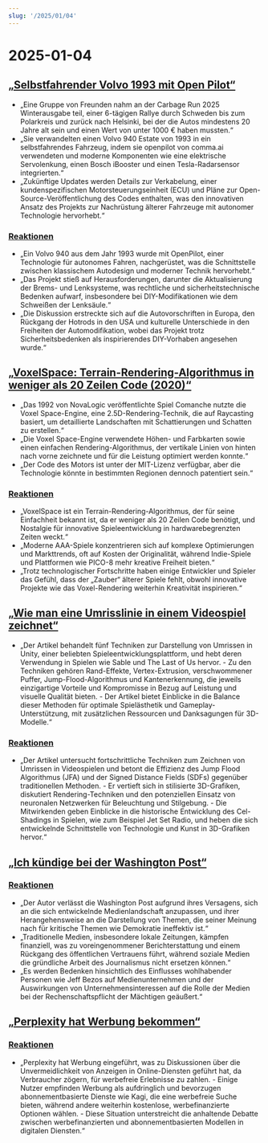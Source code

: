 ```yaml
---
slug: '/2025/01/04'
---
```


# 2025-01-04

## [„Selbstfahrender Volvo 1993 mit Open Pilot“](https://practicapp.com/carbagepilot-part1/)

- „Eine Gruppe von Freunden nahm an der Carbage Run 2025 Winterausgabe teil, einer 6-tägigen Rallye durch Schweden bis zum Polarkreis und zurück nach Helsinki, bei der die Autos mindestens 20 Jahre alt sein und einen Wert von unter 1000 € haben mussten.“
- „Sie verwandelten einen Volvo 940 Estate von 1993 in ein selbstfahrendes Fahrzeug, indem sie openpilot von comma.ai verwendeten und moderne Komponenten wie eine elektrische Servolenkung, einen Bosch iBooster und einen Tesla-Radarsensor integrierten.“
- „Zukünftige Updates werden Details zur Verkabelung, einer kundenspezifischen Motorsteuerungseinheit (ECU) und Pläne zur Open-Source-Veröffentlichung des Codes enthalten, was den innovativen Ansatz des Projekts zur Nachrüstung älterer Fahrzeuge mit autonomer Technologie hervorhebt.“

### [Reaktionen](https://news.ycombinator.com/item?id=42592910)

- „Ein Volvo 940 aus dem Jahr 1993 wurde mit OpenPilot, einer Technologie für autonomes Fahren, nachgerüstet, was die Schnittstelle zwischen klassischem Autodesign und moderner Technik hervorhebt.“
- „Das Projekt stieß auf Herausforderungen, darunter die Aktualisierung der Brems- und Lenksysteme, was rechtliche und sicherheitstechnische Bedenken aufwarf, insbesondere bei DIY-Modifikationen wie dem Schweißen der Lenksäule.“
- „Die Diskussion erstreckte sich auf die Autovorschriften in Europa, den Rückgang der Hotrods in den USA und kulturelle Unterschiede in den Freiheiten der Automodifikation, wobei das Projekt trotz Sicherheitsbedenken als inspirierendes DIY-Vorhaben angesehen wurde.“

## [„VoxelSpace: Terrain-Rendering-Algorithmus in weniger als 20 Zeilen Code (2020)“](https://github.com/s-macke/VoxelSpace)

- „Das 1992 von NovaLogic veröffentlichte Spiel Comanche nutzte die Voxel Space-Engine, eine 2.5D-Rendering-Technik, die auf Raycasting basiert, um detaillierte Landschaften mit Schattierungen und Schatten zu erstellen.“
- „Die Voxel Space-Engine verwendete Höhen- und Farbkarten sowie einen einfachen Rendering-Algorithmus, der vertikale Linien von hinten nach vorne zeichnete und für die Leistung optimiert werden konnte.“
- „Der Code des Motors ist unter der MIT-Lizenz verfügbar, aber die Technologie könnte in bestimmten Regionen dennoch patentiert sein.“

### [Reaktionen](https://news.ycombinator.com/item?id=42588956)

- „VoxelSpace ist ein Terrain-Rendering-Algorithmus, der für seine Einfachheit bekannt ist, da er weniger als 20 Zeilen Code benötigt, und Nostalgie für innovative Spieleentwicklung in hardwarebegrenzten Zeiten weckt.“
- „Moderne AAA-Spiele konzentrieren sich auf komplexe Optimierungen und Markttrends, oft auf Kosten der Originalität, während Indie-Spiele und Plattformen wie PICO-8 mehr kreative Freiheit bieten.“
- „Trotz technologischer Fortschritte haben einige Entwickler und Spieler das Gefühl, dass der „Zauber“ älterer Spiele fehlt, obwohl innovative Projekte wie das Voxel-Rendering weiterhin Kreativität inspirieren.“

## [„Wie man eine Umrisslinie in einem Videospiel zeichnet“](https://ameye.dev/notes/rendering-outlines/)

- „Der Artikel behandelt fünf Techniken zur Darstellung von Umrissen in Unity, einer beliebten Spieleentwicklungsplattform, und hebt deren Verwendung in Spielen wie Sable und The Last of Us hervor. - Zu den Techniken gehören Rand-Effekte, Vertex-Extrusion, verschwommener Puffer, Jump-Flood-Algorithmus und Kantenerkennung, die jeweils einzigartige Vorteile und Kompromisse in Bezug auf Leistung und visuelle Qualität bieten. - Der Artikel bietet Einblicke in die Balance dieser Methoden für optimale Spielästhetik und Gameplay-Unterstützung, mit zusätzlichen Ressourcen und Danksagungen für 3D-Modelle.“

### [Reaktionen](https://news.ycombinator.com/item?id=42593614)

- „Der Artikel untersucht fortschrittliche Techniken zum Zeichnen von Umrissen in Videospielen und betont die Effizienz des Jump Flood Algorithmus (JFA) und der Signed Distance Fields (SDFs) gegenüber traditionellen Methoden. - Er vertieft sich in stilisierte 3D-Grafiken, diskutiert Rendering-Techniken und den potenziellen Einsatz von neuronalen Netzwerken für Beleuchtung und Stilgebung. - Die Mitwirkenden geben Einblicke in die historische Entwicklung des Cel-Shadings in Spielen, wie zum Beispiel Jet Set Radio, und heben die sich entwickelnde Schnittstelle von Technologie und Kunst in 3D-Grafiken hervor.“

## [„Ich kündige bei der Washington Post“](https://anntelnaes.substack.com/p/why-im-quitting-the-washington-post)

### [Reaktionen](https://news.ycombinator.com/item?id=42591221)

- „Der Autor verlässt die Washington Post aufgrund ihres Versagens, sich an die sich entwickelnde Medienlandschaft anzupassen, und ihrer Herangehensweise an die Darstellung von Themen, die seiner Meinung nach für kritische Themen wie Demokratie ineffektiv ist.“
- „Traditionelle Medien, insbesondere lokale Zeitungen, kämpfen finanziell, was zu voreingenommener Berichterstattung und einem Rückgang des öffentlichen Vertrauens führt, während soziale Medien die gründliche Arbeit des Journalismus nicht ersetzen können.“
- „Es werden Bedenken hinsichtlich des Einflusses wohlhabender Personen wie Jeff Bezos auf Medienunternehmen und der Auswirkungen von Unternehmensinteressen auf die Rolle der Medien bei der Rechenschaftspflicht der Mächtigen geäußert.“

## [„Perplexity hat Werbung bekommen“](https://twitter.com/damengchen/status/1875296442417607072)

### [Reaktionen](https://news.ycombinator.com/item?id=42589863)

- „Perplexity hat Werbung eingeführt, was zu Diskussionen über die Unvermeidlichkeit von Anzeigen in Online-Diensten geführt hat, da Verbraucher zögern, für werbefreie Erlebnisse zu zahlen. - Einige Nutzer empfinden Werbung als aufdringlich und bevorzugen abonnementbasierte Dienste wie Kagi, die eine werbefreie Suche bieten, während andere weiterhin kostenlose, werbefinanzierte Optionen wählen. - Diese Situation unterstreicht die anhaltende Debatte zwischen werbefinanzierten und abonnementbasierten Modellen in digitalen Diensten.“

<head>
  <meta property="og:title" content="„Selbstfahrender Volvo 1993 mit Open Pilot“" />
  <meta property="og:type" content="website" />
  <meta property="og:image" content="https://og.cho.sh/api/og/?title=%E2%80%9ESelbstfahrender%20Volvo%201993%20mit%20Open%20Pilot%E2%80%9C&subheading=Samstag%2C%204.%20Januar%202025%3A%20Hacker%20News%20Zusammenfassung" />
</head>
